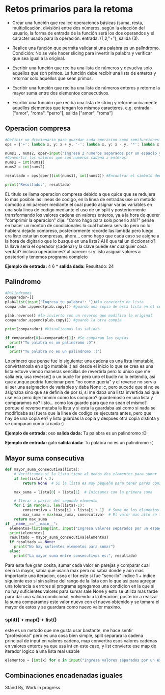 # Retos primarios para la retoma
- Crear una función que realice operaciones básicas (suma, resta, multiplicación, división) entre dos números, según la elección del usuario, la forma de entrada de la función será los dos operandos y el caracter usado para la operación. entrada: (1,2,"+"), salida (3).

- Realice una función que permita validar si una palabra es un palíndromo. Condición: No se vale hacer slicing para invertir la palabra y verificar que sea igual a la original.

- Escribir una función que reciba una lista de números y devuelva solo aquellos que son primos. La función debe recibir una lista de enteros y retornar solo aquellos que sean primos.

- Escribir una función que reciba una lista de números enteros y retorne la mayor suma entre dos elementos consecutivos.

- Escribir una función que reciba una lista de string y retorne unicamente aquellos elementos que tengan los mismos caracteres. e.g. entrada: ["amor", "roma", "perro"], salida ["amor", "roma"]

## Operacion compresa
```python
#Definir un diccionario para guardar cada operacion como semifunciones
ops = {'+': lambda x, y: x + y, '-': lambda x, y: x - y, '*': lambda x, y: x * y, '/': lambda x, y: x / y}

nums1 , nums2, oper=input("Ingresa 2 numeros separados por un espacio y un operador (+ - * /): ").split()
#Convertir los valores que son numeros cadena a enteros:
nums1 = int(nums1)
nums2 = int(nums2)

resultado = ops[oper](int(nums1), int(nums2)) #Encontrar el simbolo dentro del diccionario y despues asignar valores para ejecutar la operacion

print("Resultado:", resultado)
```
EL titulo se llama operacion compresa debido a que quice que se redujera lo mas posible las lineas de codigo, en la linea de entradas use un metodo comodo a mi parecer mediante el cual puedo asignar varias variables en una sola linea de codigo mediante el uso de un split
y posteriormente transformando los valores cadena en valores enteros, ya a la hora de querer "comprimir la operacion" dije: "Como hago para solo ponerlo ahí?" pense en hacer un monton de condicionales lo cual hubiera servido pero no lo hubiera dejado compreso, posteriormente recorde las lambda pero luego era listo estarian compresas, ahora... como hago que cada caso se asigne a la hora de digitarlo que lo busque en una lista? AH! que tal un diccionario?! la llave seria el operador (cadena) y la clave puede ser cualquier cosa verdad? incluso operaciones? al parecer si y listo asignar valores a posteriori y tenemos programa completo

**Ejemplo de entrada:** 4 6 *
**salida dada:** Resultado: 24

## Palíndromo
```python
#Palindromos
comparador=[]
plab=list(input("Ingresa tu palabra!: "))#la convierto en lista
comparador.append(plab.copy()) #guardo una copia de esta lista en el compardor

plab.reverse() #la invierto con un reverse que modifica la original
comparador.append(plab.copy()) #guardo la otra compia

print(comparador) #Visualicemos las salidas

if comparador[0]==comparador[1]: #Se comparan las copias
  print("Tu palabra es un palindromo :D")
else:
  print("Tu palabra no es un palindromo :(")
```
Lo primero que pense fue lo siguiente: una cadena es una lista inmutable, convirtamosla en algo mutable :) asi desde el inicio lo que se crea es una lista estuve viendo maneras sencillas de revertirla pero lo unico que me salia era, usa reverse() o un bucle for pero uno el bucle no lo entendia, asi que aunque podria funcionar pero "no como queria" y el reverse no servia al ser una asignacion de variables y daba None :c, pero sucede que si no se asignaba sino que se definia de por si, si me daba una lista invertida asi que use eso pero dije: hmmm como los comparo? guardemoslo en una lista y comparamos no? listo... como los guardo para que no sean el mismo? porque el reverse mutaba la lista y si esta la guardaba asi como si nada se modificaba asi fuera que la linea de codigo se ejecutara antes, pero que hay de una copia eh? y listo guardas la copia y despues otra copia distinta y se comparan como si nada :)

**Ejemplo de entrada:** oso
**salida dada:** Tu palabra es un palindromo :D

**Ejemplo de entrada:** gato
**salida dada:** Tu palabra no es un palindromo :(

## Mayor suma consecutiva
```python
def mayor_suma_consecutiva(lista):
    # Verificamos si la lista tiene al menos dos elementos para sumar
    if len(lista) < 2:
        return None  # Si la lista es muy pequeña para tener pares consecutivos, asignamos None como salida

    max_suma = lista[0] + lista[1]  # Iniciamos con la primera suma

    # Iterar a partir del segundo elemento
    for i in range(1, len(lista)-1):
        consecutiva = lista[i] + lista[i + 1]  # Suma de los elementos consecutivos
        max_suma = max(max_suma, consecutiva)  # El valor mas alto se tomara como la mayor suma
    return max_suma
if __name__=="__main__":
  elementos=list(map(int, input("Ingresa valores separados por un espacio:" ).split())) #map+list
  print(elementos)
  resultado = mayor_suma_consecutiva(elementos)
  if resultado == None:
    print("No hay sufientes elementos para sumar")
  else:
    print("La mayor suma entre consecutivos es:", resultado)
```
Para este fue gran cosita, sumar cada valor en parejas y comparar cual seria la mayor, sabia que usaria max pero no sabia donde y aun mas importante una iteracion, osea el for este si fue "sencillo" indice 1 + indice siguiente eso si sin salirse del rango de la lista con lo que asi para agregar una toleracia a errores al programa agregamos una condicion en la que si no hay suficientes valores para sumar sale None y esto se utiliza mas tarde para dar una salida condicional, volviendo a la iteracion, posterior a realizar la suma comparamos este valor nuevo con el nuevo obtenido y se tomara el mayor de estos y se guardara como nuevo valor maximo.

### split() + map() + list() 
este es un metodo que me gusta usar bastante, me hace sentir "profesional" pero es una cosa bien simple, split separara la cadena principal de input en valores cadena, map convertira esos valores cadenas en valores enteros ya que usa int en este caso, y list convierte ese map de iterador logico a una lista real usable
 
```python
elementos = [int(x) for x in input("Ingresa valores separados por un espacio:").split()]
```
## Combinaciones encadenadas iguales

Stand By, Work in progress
